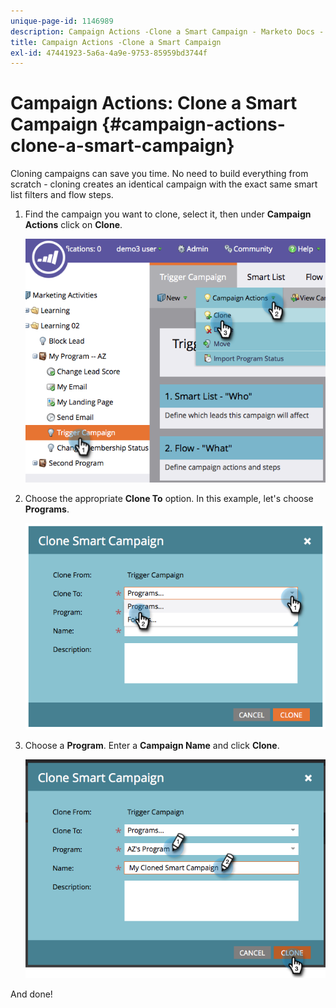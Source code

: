 ```yaml
---
unique-page-id: 1146989
description: Campaign Actions -Clone a Smart Campaign - Marketo Docs - Product Documentation
title: Campaign Actions -Clone a Smart Campaign
exl-id: 47441923-5a6a-4a9e-9753-85959bd3744f
---
```

# Campaign Actions: Clone a Smart Campaign {#campaign-actions-clone-a-smart-campaign}

Cloning campaigns can save you time. No need to build everything from scratch - cloning creates an identical campaign with the exact same smart list filters and flow steps.

1. Find the campaign you want to clone, select it, then under **Campaign Actions** click on **Clone**.

   ![](assets/image2014-9-22-13-3a56-3a34.png)

1. Choose the appropriate **Clone To** option. In this example, let's choose **Programs**.

   ![](assets/image2014-9-22-13-3a56-3a56.png)

1. Choose a **Program**. Enter a **Campaign Name** and click **Clone**.

   ![](assets/image2014-9-22-13-3a57-3a9.png)

And done!
